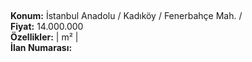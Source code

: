 ## 

**Konum:** İstanbul Anadolu / Kadıköy / Fenerbahçe Mah. /  
**Fiyat:** 14.000.000  
**Özellikler:**  |  m² |   
**İlan Numarası:** 
